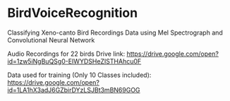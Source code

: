 # BirdVoiceRecognition
Classifying Xeno-canto Bird Recordings Data using Mel Spectrograph and Convolutional Neural Network 

Audio Recordings for 22 birds Drive link:
https://drive.google.com/open?id=1zw5iNgBuQSg0-EIWYDSHeZISTHAhcu0F

Data used for training (Only 10 Classes included):
https://drive.google.com/open?id=1LA1hX3adJ6GZbirDYzLSJBt3mBN69GOG
